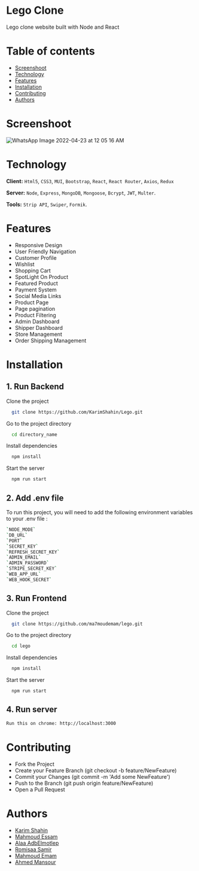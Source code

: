 # Lego Clone

Lego clone website built with Node and React

# Table of contents

- [ Screenshoot ](#screenshoot)
- [ Technology ](#technology)
- [ Features ](#features)
- [ Installation ](#installation)
- [ Contributing ](#contributing)
- [ Authors ](#authors)

# Screenshoot
![WhatsApp Image 2022-04-23 at 12 05 16 AM](https://user-images.githubusercontent.com/52351170/164801913-b34ee1b4-5250-4dd2-bec4-afde5a135085.jpeg)


# Technology

**Client:** `Html5`, `CSS3`, `MUI`, `Bootstrap`, `React`, `React Router`, `Axios`, `Redux`

**Server:** `Node`, `Express`, `MongoDB`, `Mongoose`, `Bcrypt`, `JWT`, `Multer`.

**Tools:** `Strip API`, `Swiper`, `Formik`.

# Features

- Responsive Design
- User Friendly Navigation
- Customer Profile
- Wishlist
- Shopping Cart
- SpotLight On Product
- Featured Product
- Payment System
- Social Media Links
- Product Page
- Page pagination
- Product Filtering
- Admin Dashboard
- Shipper Dashboard
- Store Management
- Order Shipping Management

# Installation

## 1. Run Backend

Clone the project

```bash
  git clone https://github.com/KarimShahin/Lego.git
```

Go to the project directory

```bash
  cd directory_name
```

Install dependencies

```bash
  npm install
```

Start the server

```bash
  npm run start
```

## 2. Add .env file

To run this project, you will need to add the following environment variables to your .env file :

```bash
`NODE_MODE`
`DB_URL`
`PORT`
`SECRET_KEY`
`REFRESH_SECRET_KEY`
`ADMIN_EMAIL`
`ADMIN_PASSWORD`
`STRIPE_SECRET_KEY`
`WEB_APP_URL`
`WEB_HOOK_SECRET`
```

## 3. Run Frontend

Clone the project

```bash
  git clone https://github.com/ma7moudemam/lego.git
```

Go to the project directory

```bash
  cd lego
```

Install dependencies

```bash
  npm install
```

Start the server

```bash
  npm run start
```

## 4. Run server

```bash
Run this on chrome: http://localhost:3000
```

# Contributing

- Fork the Project
- Create your Feature Branch (git checkout -b feature/NewFeature)
- Commit your Changes (git commit -m 'Add some NewFeature')
- Push to the Branch (git push origin feature/NewFeature)
- Open a Pull Request

# Authors

- [Karim Shahin](https://github.com/KarimShahin)
- [Mahmoud Essam](https://github.com/MahmoudEssam12)
- [Alaa AdbElmotlep](https://github.com/AlaaAbdelmotlep)
- [Romisaa Samir](https://github.com/romisaa-samir)
- [Mahmoud Emam](https://github.com/ma7moudemam)
- [Ahmed Mansour](https://github.com/mansourrsss)
